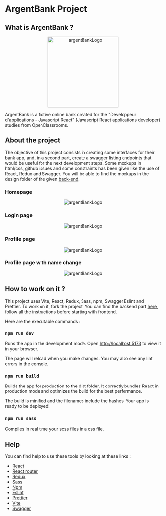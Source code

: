# ArgentBank Project

## What is ArgentBank ?

<p align="center">
    <img width="228" alt="argentBankLogo" src="https://github.com/user-attachments/assets/d49a7252-c86c-4f11-9255-794f9cf18e8a">
</p>

ArgentBank is a fictive online bank created for the "Développeur d'applications - Javascript React" (Javascript React applications developer) studies from OpenClassrooms.

## About the project

The objective of this project consists in creating some interfaces for their bank app, and, in a second part, create a swagger listing endpoints that would be useful for the next development steps. Some mockups in html/css, github issues and some constraints has been given like the use of React, Redux and Swagger. You will be able to find the mockups in the design folder of the given [back-end](https://github.com/OpenClassrooms-Student-Center/Project-10-Bank-API).

### Homepage

<p align="center">
    <img alt="argentBankLogo" src="https://github.com/user-attachments/assets/9ffc0643-824e-4a1e-8d60-27bd9ddf618c">
</p>

### Login page

<p align="center">
    <img alt="argentBankLogo" src="https://github.com/user-attachments/assets/ea754c8c-e3f5-4c01-996c-ff6a5fef45aa">
</p>

### Profile page

<p align="center">
    <img alt="argentBankLogo" src="https://github.com/user-attachments/assets/e6c412ce-8e5f-478b-a0d4-43daea1afec3">
</p>

### Profile page with name change

<p align="center">
    <img alt="argentBankLogo" src="https://github.com/user-attachments/assets/2ec39eaf-56e9-4dea-9199-f4a841469a08">
</p>

## How to work on it ?

This project uses Vite, React, Redux, Sass, npm, Swagger Eslint and Prettier. To work on it, fork the project. You can find the backend part [here](https://github.com/OpenClassrooms-Student-Center/Project-10-Bank-API), follow all the instructions before starting with frontend.

Here are the executable commands :

### `npm run dev`

Runs the app in the development mode.
Open [http://localhost:5173](http://localhost:5173) to view it in your browser.

The page will reload when you make changes.
You may also see any lint errors in the console.

### `npm run build`

Builds the app for production to the dist folder.
It correctly bundles React in production mode and optimizes the build for the best performance.

The build is minified and the filenames include the hashes.
Your app is ready to be deployed!

### `npm run sass`

Compiles in real time your scss files in a css file.

## Help

You can find help to use these tools by looking at these links :

- [React](https://react.dev)
- [React router](https://reactrouter.com/en/main)
- [Redux](https://redux.js.org/introduction/getting-started)
- [Sass](https://sass-lang.com/documentation/)
- [Npm](https://docs.npmjs.com)
- [Eslint](https://eslint.org/docs/latest/)
- [Prettier](https://prettier.io/docs/en/)
- [Vite](https://vitejs.dev/guide/)
- [Swagger](https://swagger.io/docs/)
